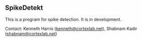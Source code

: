 SpikeDetekt
-----------

This is a program for spike detection. It is in development.

Contact: Kenneth Harris (kenneth@cortexlab.net), Shabnam Kadir (shabnam@cortexlab.net)
